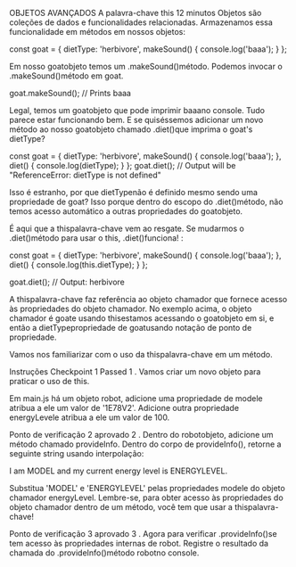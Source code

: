 OBJETOS AVANÇADOS
A palavra-chave this
12 minutos
Objetos são coleções de dados e funcionalidades relacionadas. Armazenamos essa funcionalidade em métodos em nossos objetos:

const goat = {
  dietType: 'herbivore',
  makeSound() {
    console.log('baaa');
  }
};

Em nosso goatobjeto temos um .makeSound()método. Podemos invocar o .makeSound()método em goat.

goat.makeSound(); // Prints baaa

Legal, temos um goatobjeto que pode imprimir baaano console. Tudo parece estar funcionando bem. E se quiséssemos adicionar um novo método ao nosso goatobjeto chamado .diet()que imprima o goat's dietType?

const goat = {
  dietType: 'herbivore',
  makeSound() {
    console.log('baaa');
  },
  diet() {
    console.log(dietType);
  }
};
goat.diet(); 
// Output will be "ReferenceError: dietType is not defined"

Isso é estranho, por que dietTypenão é definido mesmo sendo uma propriedade de goat? Isso porque dentro do escopo do .diet()método, não temos acesso automático a outras propriedades do goatobjeto.

É aqui que a thispalavra-chave vem ao resgate. Se mudarmos o .diet()método para usar o this, .diet()funciona! :

const goat = {
  dietType: 'herbivore',
  makeSound() {
    console.log('baaa');
  },
  diet() {
    console.log(this.dietType);
  }
};

goat.diet(); 
// Output: herbivore

A thispalavra-chave faz referência ao objeto chamador que fornece acesso às propriedades do objeto chamador. No exemplo acima, o objeto chamador é goate usando thisestamos acessando o goatobjeto em si, e então a dietTypepropriedade de goatusando notação de ponto de propriedade.

Vamos nos familiarizar com o uso da thispalavra-chave em um método.

Instruções
Checkpoint 1 Passed
1 .
Vamos criar um novo objeto para praticar o uso de this.

Em main.js há um objeto robot, adicione uma propriedade de modele atribua a ele um valor de '1E78V2'. Adicione outra propriedade energyLevele atribua a ele um valor de 100.

Ponto de verificação 2 aprovado
2 .
Dentro do robotobjeto, adicione um método chamado provideInfo. Dentro do corpo de provideInfo(), retorne a seguinte string usando interpolação:

I am MODEL and my current energy level is ENERGYLEVEL.  

Substitua 'MODEL' e 'ENERGYLEVEL' pelas propriedades modele do objeto chamador energyLevel. Lembre-se, para obter acesso às propriedades do objeto chamador dentro de um método, você tem que usar a thispalavra-chave!

Ponto de verificação 3 aprovado
3 .
Agora para verificar .provideInfo()se tem acesso às propriedades internas de robot. Registre o resultado da chamada do .provideInfo()método robotno console.